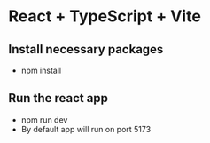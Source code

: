 # React + TypeScript + Vite

## Install necessary packages

- npm install

## Run the react app

- npm run dev
- By default app will run on port 5173
  
